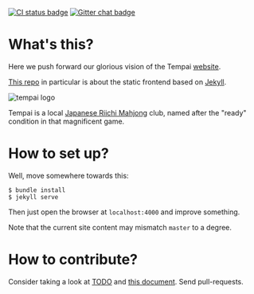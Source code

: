 [![CI status badge](https://circleci.com/gh/tempai-dev/tempai.kiev.ua.png?style=shield&circle-token=2c7b7ddd5c0420af50b2f052bb11102b5da9aa7e)](https://circleci.com/gh/tempai-dev/tempai.kiev.ua/tree/master)
[![Gitter chat badge](https://badges.gitter.im/Join%20Chat.svg)](https://gitter.im/tempai-dev)

# What's this?
Here we push forward our glorious vision of the Tempai [website](http://tempai.kiev.ua).

[This repo] in particular is about the static frontend based on [Jekyll].

![tempai logo](http://i.imgur.com/AGDbUlg.png)

Tempai is a local [Japanese Riichi Mahjong] club, named after the "ready" condition in that magnificent game.

[This repo]: https://github.com/tempai-dev/tempai.kiev.ua
[Jekyll]: https://jekyllrb.com/
[Japanese Riichi Mahjong]: http://mahjong-europe.org/index.php?option=com_content&view=category&layout=blog&id=61&Itemid=64

# How to set up?
Well, move somewhere towards this:

    $ bundle install
    $ jekyll serve

Then just open the browser at `localhost:4000` and improve something.

Note that the current site content may mismatch `master` to a degree.

# How to contribute?
Consider taking a look at [TODO](TODO.markdown) and [this document](doc/design-and-impl-spec.markdown).
Send pull-requests.
